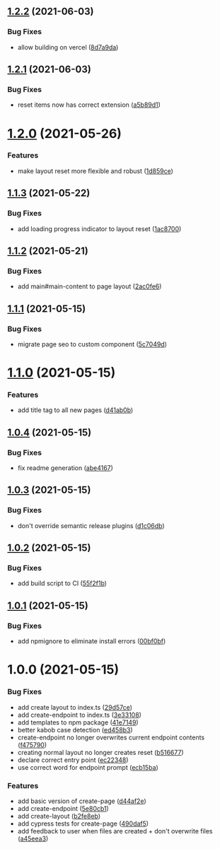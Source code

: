 ## [1.2.2](https://github.com/Nick-Mazuk/sveltekit-cli/compare/v1.2.1...v1.2.2) (2021-06-03)


### Bug Fixes

* allow building on vercel ([8d7a9da](https://github.com/Nick-Mazuk/sveltekit-cli/commit/8d7a9da727717b50f9043baa21b3dd89d9ccae5c))

## [1.2.1](https://github.com/Nick-Mazuk/sveltekit-cli/compare/v1.2.0...v1.2.1) (2021-06-03)


### Bug Fixes

* reset items now has correct extension ([a5b89d1](https://github.com/Nick-Mazuk/sveltekit-cli/commit/a5b89d116bd78b589187ea3b4e75ac7e6fee9eae))

# [1.2.0](https://github.com/Nick-Mazuk/sveltekit-cli/compare/v1.1.3...v1.2.0) (2021-05-26)


### Features

* make layout reset more flexible and robust ([1d859ce](https://github.com/Nick-Mazuk/sveltekit-cli/commit/1d859ce2cdc171360a572f0afacd357d1471bf49))

## [1.1.3](https://github.com/Nick-Mazuk/sveltekit-cli/compare/v1.1.2...v1.1.3) (2021-05-22)


### Bug Fixes

* add loading progress indicator to layout reset ([1ac8700](https://github.com/Nick-Mazuk/sveltekit-cli/commit/1ac8700fcb2fe55e654dfa5c13d55d25b6245fde))

## [1.1.2](https://github.com/Nick-Mazuk/sveltekit-cli/compare/v1.1.1...v1.1.2) (2021-05-21)


### Bug Fixes

* add main#main-content to page layout ([2ac0fe6](https://github.com/Nick-Mazuk/sveltekit-cli/commit/2ac0fe6aaabd5885ea4b3bc20a72578bb13455f9))

## [1.1.1](https://github.com/Nick-Mazuk/sveltekit-cli/compare/v1.1.0...v1.1.1) (2021-05-15)


### Bug Fixes

* migrate page seo to custom component ([5c7049d](https://github.com/Nick-Mazuk/sveltekit-cli/commit/5c7049d2270d37675166fc6008c4b68245d04069))

# [1.1.0](https://github.com/Nick-Mazuk/sveltekit-cli/compare/v1.0.4...v1.1.0) (2021-05-15)


### Features

* add title tag to all new pages ([d41ab0b](https://github.com/Nick-Mazuk/sveltekit-cli/commit/d41ab0bf5055171ac3167fa85294b7bd2cec02fd))

## [1.0.4](https://github.com/Nick-Mazuk/sveltekit-cli/compare/v1.0.3...v1.0.4) (2021-05-15)


### Bug Fixes

* fix readme generation ([abe4167](https://github.com/Nick-Mazuk/sveltekit-cli/commit/abe41670247821a0018a8b348816c0411b1eea97))

## [1.0.3](https://github.com/Nick-Mazuk/sveltekit-cli/compare/v1.0.2...v1.0.3) (2021-05-15)


### Bug Fixes

* don't override semantic release plugins ([d1c06db](https://github.com/Nick-Mazuk/sveltekit-cli/commit/d1c06db0e2e51f7b6da8b277738584198f34620c))

## [1.0.2](https://github.com/Nick-Mazuk/sveltekit-cli/compare/v1.0.1...v1.0.2) (2021-05-15)


### Bug Fixes

* add build script to CI ([55f2f1b](https://github.com/Nick-Mazuk/sveltekit-cli/commit/55f2f1b19e59813f62989b928889b5e04f4cdcda))

## [1.0.1](https://github.com/Nick-Mazuk/sveltekit-cli/compare/v1.0.0...v1.0.1) (2021-05-15)


### Bug Fixes

* add npmignore to eliminate install errors ([00bf0bf](https://github.com/Nick-Mazuk/sveltekit-cli/commit/00bf0bf675a58f755f7a82016a63d5b51f4d41a1))

# 1.0.0 (2021-05-15)


### Bug Fixes

* add create layout to index.ts ([29d57ce](https://github.com/Nick-Mazuk/sveltekit-cli/commit/29d57ce3cb5b3d5fd66f48321862bdb3f7cea8ea))
* add create-endpoint to index.ts ([3e33108](https://github.com/Nick-Mazuk/sveltekit-cli/commit/3e33108b119474667fe6e25c93cf9e241b3dbff8))
* add templates to npm package ([41e7149](https://github.com/Nick-Mazuk/sveltekit-cli/commit/41e71495987e35752f8e7023d16a52b01060c208))
* better kabob case detection ([ed458b3](https://github.com/Nick-Mazuk/sveltekit-cli/commit/ed458b3dc2aee6b828fd24164f90f782e5825847))
* create-endpoint no longer overwrites current endpoint contents ([f475790](https://github.com/Nick-Mazuk/sveltekit-cli/commit/f4757909fac190c6cd2e03a94fedc249eeb2ced5))
* creating normal layout no longer creates reset ([b516677](https://github.com/Nick-Mazuk/sveltekit-cli/commit/b516677b99c57b4c913de063a86c060f197ec8e9))
* declare correct entry point ([ec22348](https://github.com/Nick-Mazuk/sveltekit-cli/commit/ec2234847040248890f1eab3eab7d29f21fafeb1))
* use correct word for endpoint prompt ([ecb15ba](https://github.com/Nick-Mazuk/sveltekit-cli/commit/ecb15ba9947d87129c15cfa79697a5c3cfc58a5e))


### Features

* add basic version of create-page ([d44af2e](https://github.com/Nick-Mazuk/sveltekit-cli/commit/d44af2e018695f4fb5d3e4daccd24fc47641463b))
* add create-endpoint ([5e80cb1](https://github.com/Nick-Mazuk/sveltekit-cli/commit/5e80cb1df780f0291e09d777fbf4c79854be7452))
* add create-layout ([b2fe8eb](https://github.com/Nick-Mazuk/sveltekit-cli/commit/b2fe8ebf3a3ed28d254be1232fd36564b2217eba))
* add cypress tests for create-page ([490daf5](https://github.com/Nick-Mazuk/sveltekit-cli/commit/490daf50d9eb5847f001489b62bcb549037610dc))
* add feedback to user when files are created + don't overwrite files ([a45eea3](https://github.com/Nick-Mazuk/sveltekit-cli/commit/a45eea3582c56093407ea8f95cf984abe4a3f7d5))
